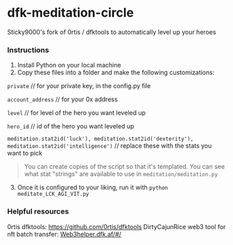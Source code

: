 # dfk-meditation-circle
Sticky9000's fork of 0rtis / dfktools to automatically level up your heroes

### Instructions

1. Install Python on your local machine
2. Copy these files into a folder and make the following customizations:

`private` // for your private key, in the config.py file

`account_address` // for your 0x address

`level` // for level of the hero you want leveled up

`hero_id` // id of the hero you want leveled up

`meditation.stat2id('luck'), meditation.stat2id('dexterity'), meditation.stat2id('intelligence')` // replace these with the stats you want to pick

> You can create copies of the script so that it's templated. 
> You can see what stat "strings" are available to use in `meditation/meditation.py`

3. Once it is configured to your liking, run it with `python meditate_LCK_AGI_VIT.py`

### Helpful resources

0rtis dfktools: https://github.com/0rtis/dfktools
DirtyCajunRice web3 tool for nft batch transfer: [Web3helper.dfk.af/#/](https://web3helper.dfk.af/#/)

